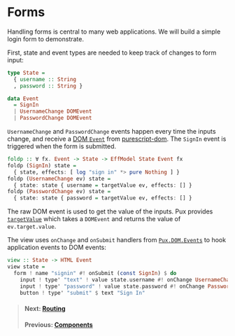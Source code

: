 # Forms

Handling forms is central to many web applications. We will build a simple
login form to demonstrate.

First, state and event types are needed to keep track of changes to form input:

```purescript
type State =
  { username :: String
  , password :: String }

data Event
  = SignIn
  | UsernameChange DOMEvent
  | PasswordChange DOMEvent
```

`UsernameChange` and `PasswordChange` events happen every time the inputs
change, and receive a
[DOM `Event`](https://pursuit.purescript.org/packages/purescript-dom/4.3.1/docs/DOM.Event.Types#t:Event)
from
[purescript-dom](https://pursuit.purescript.org/packages/purescript-dom/4.3.1).
The `SignIn` event is triggered when the form is submitted.

```purescript
foldp :: ∀ fx. Event -> State -> EffModel State Event fx
foldp (SignIn) state =
  { state, effects: [ log "sign in" *> pure Nothing ] }
foldp (UsernameChange ev) state =
  { state: state { username = targetValue ev, effects: [] }
foldp (PasswordChange ev) state =
  { state: state { password = targetValue ev, effects: [] }
```

The raw DOM event is used to get the value of the inputs. Pux provides
[`targetValue`](https://pursuit.purescript.org/packages/purescript-pux/9.0.0/docs/Pux.DOM.Events#v:targetValue)
which takes a `DOMEvent` and returns the value of `ev.target.value`.

The view uses `onChange` and `onSubmit` handlers from
[`Pux.DOM.Events`](https://pursuit.purescript.org/packages/purescript-pux/9.0.0/docs/Pux.DOM.Events)
to hook application events to DOM events:

```purescript
view :: State -> HTML Event
view state =
  form ! name "signin" #! onSubmit (const SignIn) $ do
    input ! type' "text" ! value state.username #! onChange UsernameChange
    input ! type' "password" ! value state.password #! onChange PasswordChange
    button ! type' "submit" $ text "Sign In"
```

> #### Next: [Routing](/docs/routing)
> #### Previous: [Components](/docs/components)
